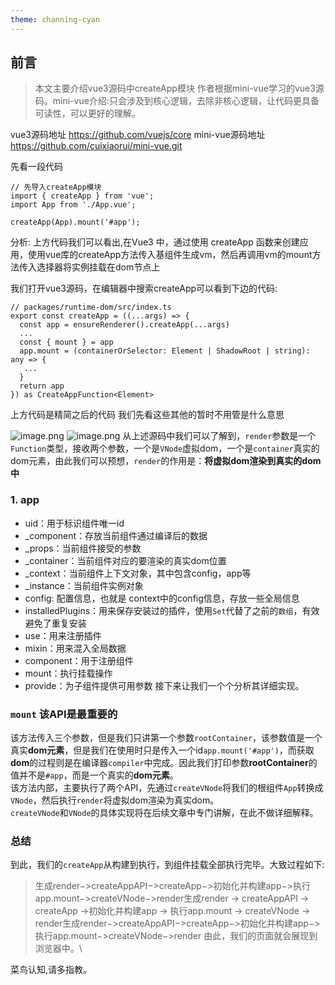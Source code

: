 ```yaml
---
theme: channing-cyan
---
```

## 前言
> 本文主要介绍vue3源码中createApp模块
作者根据mini-vue学习的vue3源码。mini-vue介绍:只会涉及到核心逻辑，去除非核心逻辑，让代码更具备可读性，可以更好的理解。

vue3源码地址 https://github.com/vuejs/core
mini-vue源码地址 https://github.com/cuixiaorui/mini-vue.git

先看一段代码
````vue
// 先导入createApp模块
import { createApp } from 'vue';
import App from './App.vue';

createApp(App).mount('#app');
````

分析:
上方代码我们可以看出,在Vue3 中，通过使用 createApp 函数来创建应用，使用vue库的createApp方法传入基组件生成vm，然后再调用vm的mount方法传入选择器将实例挂载在dom节点上

我们打开vue3源码，在编辑器中搜索createApp可以看到下边的代码:
````
// packages/runtime-dom/src/index.ts
export const createApp = ((...args) => {
  const app = ensureRenderer().createApp(...args)
  ...
  const { mount } = app
  app.mount = (containerOrSelector: Element | ShadowRoot | string): any => {
   ...
  }
  return app
}) as CreateAppFunction<Element>

````
上方代码是精简之后的代码 我们先看这些其他的暂时不用管是什么意思


![image.png](https://p9-juejin.byteimg.com/tos-cn-i-k3u1fbpfcp/0201f97ffa1c40d2808d74f9d346cc71~tplv-k3u1fbpfcp-watermark.image?)
![image.png](https://p1-juejin.byteimg.com/tos-cn-i-k3u1fbpfcp/0576f49228b14c31b939dba4c86f62a6~tplv-k3u1fbpfcp-watermark.image?)
从上述源码中我们可以了解到，`render`参数是一个`Function`类型，接收两个参数，一个是`VNode`虚拟dom，一个是`container`真实的dom元素，由此我们可以预想，`render`的作用是：**将虚拟dom渲染到真实的dom中**

### 1. app

-   uid：用于标识组件唯一id
-   _component：存放当前组件通过编译后的数据
-   _props：当前组件接受的参数
-   _container：当前组件对应的要渲染的真实dom位置
-   _context：当前组件上下文对象，其中包含config，app等
-   _instance：当前组件实例对象
-   config: 配置信息，也就是 context中的config信息，存放一些全局信息
-   installedPlugins：用来保存安装过的插件，使用`Set`代替了之前的`数组`，有效避免了重复安装
-   use：用来注册插件
-   mixin：用来混入全局数据
-   component：用于注册组件
-   mount：执行挂载操作
-   provide：为子组件提供可用参数 接下来让我们一个个分析其详细实现。

  ### `mount` 该API是最重要的 
该方法传入三个参数，但是我们只讲第一个参数`rootContainer`，该参数值是一个真实**dom元素**，但是我们在使用时只是传入一个id`app.mount('#app')`，而获取**dom**的过程则是在编译器`compiler`中完成。因此我们打印参数**rootContainer**的值并不是`#app`，而是一个真实的**dom元素**。  
该方法内部，主要执行了两个API，先通过`createVNode`将我们的根组件`App`转换成`VNode`，然后执行`render`将虚拟dom渲染为真实dom。  
`createVNode`和`VNode`的具体实现将在后续文章中专门讲解，在此不做详细解释。
### 总结
到此，我们的`createApp`从构建到执行，到组件挂载全部执行完毕。大致过程如下:

> 生成render−>createAppAPI−>createApp−>初始化并构建app−>执行app.mount−>createVNode−>render生成render -> createAppAPI -> createApp ->初始化并构建app -> 执行app.mount -> createVNode -> render生成render−>createAppAPI−>createApp−>初始化并构建app−>执行app.mount−>createVNode−>render 由此，我们的页面就会展现到浏览器中。\

菜鸟认知,请多指教。